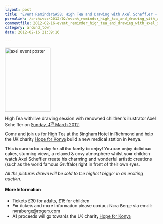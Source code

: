 ```yaml
---
layout: post
title: "Event Reminder&#58; High Tea and Drawing with Axel Scheffler - 4 March 2012"
permalink: /archives/2012/02/event_reminder_high_tea_and_drawing_with_axel_sche.html
commentfile: 2012-02-16-event_reminder_high_tea_and_drawing_with_axel_sche
category: around_town
date: 2012-02-16 21:09:16

---
```


<a href="/assets/images/2012/axel_event.jpg" title="See larger version of - axel event poster"><img src="/assets/images/2012/axel_event_thumb.jpg" width="150" height="210" alt="axel event poster" class="photo right" /></a>

High Tea with live drawing session with renowned children's illustrator Axel Scheffler on [Sunday, 4<sup>th</sup> March 2012](/event/party/200705143214).

Come and join us for High Tea at the Bingham Hotel in Richmond and help the UK charity [Hope for Konya](http://www.hopeforkonya.com) build a new medical station in Kenya.

This is sure to be a day for all the family to enjoy! You can enjoy delicious cakes, stunning views, a relaxed & cosy atmosphere whilst your children watch Axel Scheffler create his charming and wonderful artistic creations (such as the world famous Gruffalo) right in front of their own eyes.

*All the pictures drawn will be sold to the highest bigger in an exciting auction.*

#### More Information

-   Tickets £30 for adults, £15 for children
-   For tickets and more information please contact Nora Berge via email: <noraberge@rogers.com>
-   All proceeds will go towards the UK charity [Hope for Konya](http://www.hopeforkonya.com)
